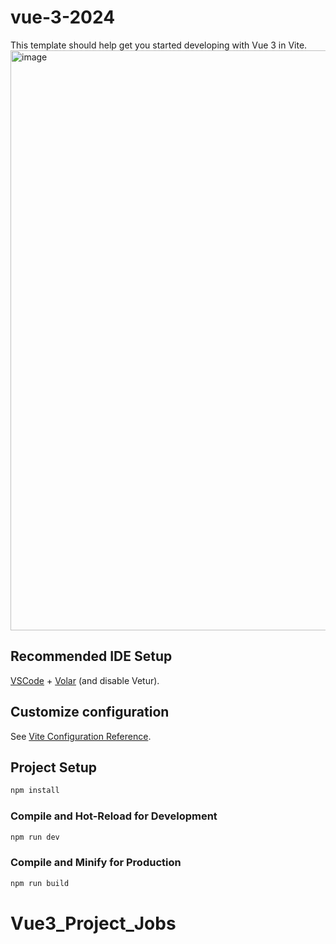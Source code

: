 # vue-3-2024

This template should help get you started developing with Vue 3 in Vite.
<img width="1697" height="928" alt="image" src="https://github.com/user-attachments/assets/4f4dbe39-0172-4ac7-8369-2662ae96bd0d" />

## Recommended IDE Setup

[VSCode](https://code.visualstudio.com/) + [Volar](https://marketplace.visualstudio.com/items?itemName=Vue.volar) (and disable Vetur).

## Customize configuration

See [Vite Configuration Reference](https://vitejs.dev/config/).

## Project Setup

```sh
npm install
```

### Compile and Hot-Reload for Development

```sh
npm run dev
```

### Compile and Minify for Production

```sh
npm run build
```
# Vue3_Project_Jobs
